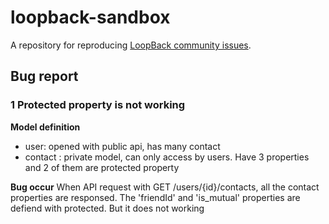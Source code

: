 # loopback-sandbox

A repository for reproducing [LoopBack community issues][wiki-issues].

[wiki-issues]: https://github.com/strongloop/loopback/wiki/Reporting-issues

## Bug report
### 1 Protected property is not working
**Model definition**
- user: opened with public api, has many contact
- contact : private model, can only access by users. Have 3 properties and 2 of them are protected property

**Bug occur**
When API request with  GET /users/{id}/contacts, all the contact properties are responsed. The 'friendId' and 'is_mutual' properties are defiend with protected. But it does not working




